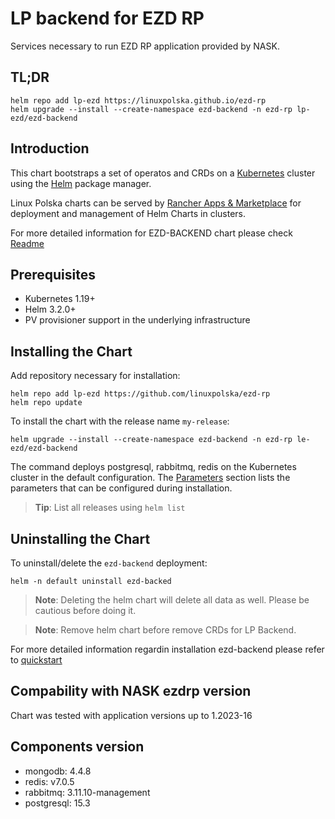 <!--- app-name: ezd-backend -->
# LP backend for EZD RP 

Services necessary to run EZD RP application provided by NASK. 

## TL;DR

```console
helm repo add lp-ezd https://linuxpolska.github.io/ezd-rp
helm upgrade --install --create-namespace ezd-backend -n ezd-rp lp-ezd/ezd-backend
```

## Introduction

This chart bootstraps a set of operatos and CRDs on a [Kubernetes](https://kubernetes.io) cluster using the [Helm](https://helm.sh) package manager.

Linux Polska charts can be served by [Rancher Apps & Marketplace](https://ranchermanager.docs.rancher.com/pages-for-subheaders/helm-charts-in-rancher) for deployment and management of Helm Charts in clusters.

For more detailed information for EZD-BACKEND chart please check [Readme](https://github.com/linuxpolska/ezd-rp/README.md)

## Prerequisites

- Kubernetes 1.19+
- Helm 3.2.0+
- PV provisioner support in the underlying infrastructure

## Installing the Chart

Add repository necessary for installation:

```console
helm repo add lp-ezd https://github.com/linuxpolska/ezd-rp
helm repo update
```

To install the chart with the release name `my-release`:

```console
helm upgrade --install --create-namespace ezd-backend -n ezd-rp le-ezd/ezd-backend
```

The command deploys postgresql, rabbitmq, redis on the Kubernetes cluster in the default configuration. The [Parameters](#parameters) section lists the parameters that can be configured during installation.

> **Tip**: List all releases using `helm list`

## Uninstalling the Chart

To uninstall/delete the `ezd-backend` deployment:

```console
helm -n default uninstall ezd-backed
```

> **Note**: Deleting the helm chart will delete all data as well. Please be cautious before doing it.

> **Note**: Remove helm chart before remove CRDs for LP Backend.

For more detailed information regardin installation ezd-backend please refer to [quickstart](https://github.com/linuxpolska/ezd-rp/QUICKSTART.md)

## Compability with NASK ezdrp version

Chart was tested with application versions up to 1.2023-16

## Components version
- mongodb: 4.4.8
- redis: v7.0.5
- rabbitmq: 3.11.10-management
- postgresql: 15.3 
